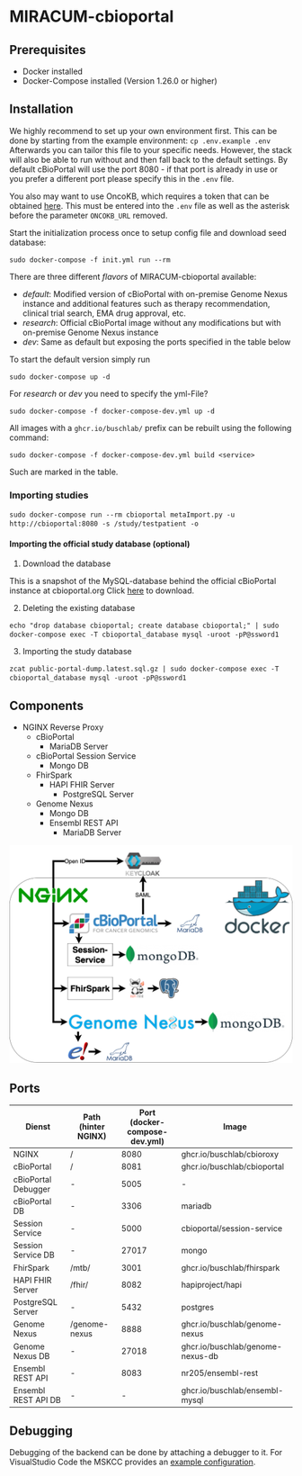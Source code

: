 # MIRACUM-cbioportal

## Prerequisites 

- Docker installed
- Docker-Compose installed (Version 1.26.0 or higher)

## Installation

We highly recommend to set up your own environment first. This can be done by starting from the example environment: `cp .env.example .env`
Afterwards you can tailor this file to your specific needs. However, the stack will also be able to run without and then fall back to the default settings.
By default cBioPortal will use the port 8080 - if that port is already in use or you prefer a different port please specify this in the `.env` file.

You also may want to use OncoKB, which requires a token that can be obtained [here](https://www.oncokb.org/apiAccess). This must be entered into the `.env` file as well as the asterisk before the parameter `ONCOKB_URL` removed.

Start the initialization process once to setup config file and download seed database:
```
sudo docker-compose -f init.yml run --rm
```

There are three different *flavors* of MIRACUM-cbioportal available: 
- *default*: Modified version of cBioPortal with on-premise Genome Nexus instance and additional features such as therapy recommendation, clinical trial search, EMA drug approval, etc.
- *research*: Official cBioPortal image without any modifications but with on-premise Genome Nexus instance
- *dev*: Same as default but exposing the ports specified in the table below

To start the default version simply run
```
sudo docker-compose up -d
```

For *research* or *dev* you need to specify the yml-File?
```
sudo docker-compose -f docker-compose-dev.yml up -d
```

All images with a `ghcr.io/buschlab/` prefix can be rebuilt using the following command:
```
sudo docker-compose -f docker-compose-dev.yml build <service>
```

Such are marked in the table.

### Importing studies

```
sudo docker-compose run --rm cbioportal metaImport.py -u http://cbioportal:8080 -s /study/testpatient -o
```

#### Importing the official study database (optional)

1. Download the database

This is a snapshot of the MySQL-database behind the official cBioPortal instance at cbioportal.org Click [here](http://download.cbioportal.org/mysql-snapshots/public-portal-dump.latest.sql.gz) to download.

2. Deleting the existing database
```
echo "drop database cbioportal; create database cbioportal;" | sudo docker-compose exec -T cbioportal_database mysql -uroot -pP@ssword1
```

3. Importing the study database
```
zcat public-portal-dump.latest.sql.gz | sudo docker-compose exec -T cbioportal_database mysql -uroot -pP@ssword1
```

## Components

- NGINX Reverse Proxy
  - cBioPortal
    - MariaDB Server
  - cBioPortal Session Service
    - Mongo DB
  - FhirSpark
    - HAPI FHIR Server
      - PostgreSQL Server
  - Genome Nexus
    - Mongo DB
    - Ensembl REST API
      - MariaDB Server

![MIRACUM-cbioportal components](components.png)

## Ports

| Dienst | Path (hinter NGINX) | Port (docker-compose-dev.yml) | Image |
| - | - | - | - |
| NGINX  | / | 8080 | ghcr.io/buschlab/cbioroxy |
| cBioPortal | / | 8081 | ghcr.io/buschlab/cbioportal |
| cBioPortal Debugger | - | 5005 | - |
| cBioPortal DB | - | 3306 | mariadb |
| Session Service | - | 5000 | cbioportal/session-service |
| Session Service DB | - | 27017 | mongo |
| FhirSpark | /mtb/ | 3001 | ghcr.io/buschlab/fhirspark |
| HAPI FHIR Server | /fhir/ | 8082 | hapiproject/hapi |
| PostgreSQL Server | - | 5432 | postgres |
| Genome Nexus | /genome-nexus | 8888 | ghcr.io/buschlab/genome-nexus |
| Genome Nexus DB | - | 27018 | ghcr.io/buschlab/genome-nexus-db |
| Ensembl REST API | - | 8083 | nr205/ensembl-rest |
| Ensembl REST API DB | - | - | ghcr.io/buschlab/ensembl-mysql |


## Debugging

Debugging of the backend can be done by attaching a debugger to it. For VisualStudio Code the MSKCC provides an [example configuration](https://github.com/cBioPortal/cbioportal/blob/master/README.md#%EF%B8%8F%EF%B8%8F-debugging).
